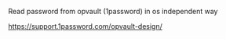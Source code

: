 Read password from opvault (1password) in os independent way

https://support.1password.com/opvault-design/
